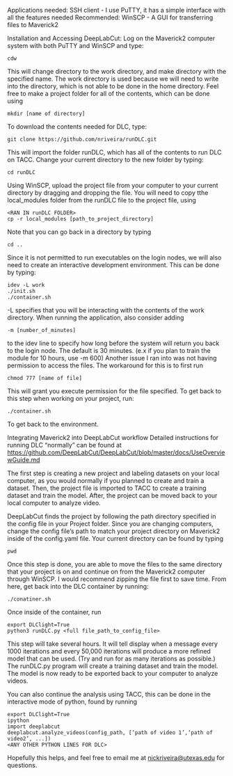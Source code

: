 Applications needed: 
SSH client - I use PuTTY, it has a simple interface with all the features needed
Recommended: WinSCP - A GUI for transferring files to Maverick2

Installation and Accessing DeepLabCut:
Log on the Maverick2 computer system with both PuTTY and WinSCP and type:

	cdw

This will change directory to the work directory, and make directory with the specified name. The work directory is used because we will need to write into the directory, which is not able to be done in the home directory. Feel free to make a project folder for all of the contents, which can be done using 

	mkdir [name of directory]

To download the contents needed for DLC, type:

	git clone https://github.com/nriveira/runDLC.git

This will import the folder runDLC, which has all of the contents to run DLC on TACC.
Change your current directory to the new folder by typing: 

	cd runDLC

Using WinSCP, upload the project file from your computer to your current directory by dragging and dropping the file.
You will need to copy tthe local_modules folder from the runDLC file to the project file, using

	<RAN IN runDLC FOLDER>
	cp -r local_modules [path_to_project_directory]
	
Note that you can go back in a directory by typing

	cd ..

Since it is not permitted to run executables on the login nodes, we will also need to create an interactive development environment. This can be done by typing:

	idev -L work
	./init.sh
	./container.sh

-L specifies that you will be interacting with the contents of the work directory. When running the application, also consider adding

	-m [number_of_minutes] 

to the idev line to specify how long before the system will return you back to the login node. The default is 30 minutes. (e.x if you plan to train the module for 10 hours, use -m 600)
Another issue I ran into was not having permission to access the files. The workaround for this is to first run 

	chmod 777 [name of file]

This will grant you execute permission for the file specified. 
To get back to this step when working on your project, run:

	./container.sh

To get back to the environment.

Integrating Maverick2 into DeepLabCut workflow
Detailed instructions for running DLC “normally” can be found at https://github.com/DeepLabCut/DeepLabCut/blob/master/docs/UseOverviewGuide.md

The first step is creating a new project and labeling datasets on your local computer, as you would normally if you planned to create and train a dataset. Then, the project file is imported to TACC to create a training dataset and train the model. After, the project can be moved back to your local computer to analyze video.

DeepLabCut finds the project by following the path directory specified in the config file in your Project folder. Since you are changing computers, change the config file’s path to match your project directory on Maverick2 inside of the config.yaml file. Your current directory can be found by typing

	pwd

Once this step is done, you are able to move the files to the same directory that your project is on and continue on from the Maverick2 computer through WinSCP. I would recommend zipping the file first to save time. From here, get back into the DLC container by running:
 		
	./conatiner.sh

Once inside of the container, run 

	export DLClight=True
	python3 runDLC.py <full file_path_to_config_file>

This step will take several hours. It will tell display when a message every 1000 iterations and every 50,000 iterations will produce a more refined model that can be used. (Try and run for as many iterations as possible.) The runDLC.py program will create a training dataset and train the model. The model is now ready to be exported back to your computer to analyze videos. 

You can also continue the analysis using TACC, this can be done in the interactive mode of python, found by running

	export DLClight=True
	ipython
	import deeplabcut
	deeplabcut.analyze_videos(config_path, [‘path of video 1’,‘path of video2’, ...])
	<ANY OTHER PYTHON LINES FOR DLC>
	
Hopefully this helps, and feel free to email me at nickriveira@utexas.edu for questions.
